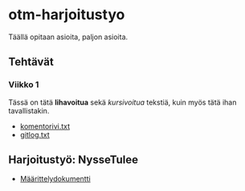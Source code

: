 # otm-harjoitustyo

Täällä opitaan asioita, paljon asioita.

## Tehtävät
### Viikko 1
Tässä on tätä **lihavoitua** sekä *kursivoitua* tekstiä, kuin myös tätä ihan tavallistakin.
* [komentorivi.txt](https://github.com/ounai/otm-harjoitustyo/blob/master/laskarit/viikko1/komentorivi.txt)
* [gitlog.txt](https://github.com/ounai/otm-harjoitustyo/blob/master/laskarit/viikko1/gitlog.txt)

## Harjoitustyö: NysseTulee

* [Määrittelydokumentti](https://github.com/ounai/otm-harjoitustyo/blob/master/NysseTulee/dokumentaatio/VaatimusMaarittely.md)

